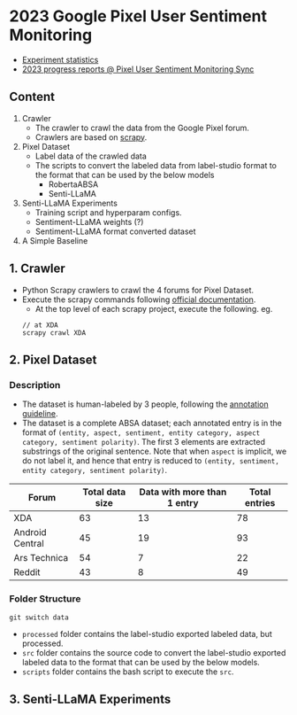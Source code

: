 # 2023 Google Pixel User Sentiment Monitoring

- [Experiment statistics]()
- [2023 progress reports @ Pixel User Sentiment Monitoring Sync](https://drive.google.com/drive/folders/1FHPTiFqAyFaGuS5PuSO9JkydBFkhk2tB)

## Content

1. Crawler
    - The crawler to crawl the data from the Google Pixel forum.
    - Crawlers are based on [scrapy](https://scrapy.org/doc/).
2. Pixel Dataset
    - Label data of the crawled data
    - The scripts to convert the labeled data from label-studio format to the format that can be used by the below models
       - RobertaABSA
       - Senti-LLaMA
3. Senti-LLaMA Experiments
    - Training script and hyperparam configs.
    - Sentiment-LLaMA weights (?)
    - Sentiment-LLaMA format converted dataset
4. A Simple Baseline


## 1. Crawler
- Python Scrapy crawlers to crawl the 4 forums for Pixel Dataset.
- Execute the scrapy commands following [official documentation](https://scrapy.org/doc/).
    - At the top level of each scrapy project, execute the following. eg.
    ```shell
    // at XDA
    scrapy crawl XDA
    ```

## 2. Pixel Dataset
<!-- nanaeilish projects/sa-instruction-tuning -->
### Description
- The dataset is human-labeled by 3 people, following the [annotation guideline](https://docs.google.com/document/d/19w7FkId7zPuDumzs3LKfA632CLf0yIollKJHOhIDuMU/edit?usp=sharing).
- The dataset is a complete ABSA dataset; each annotated entry is in the format of `(entity, aspect, sentiment, entity category, aspect category, sentiment polarity)`. The first 3 elements are extracted substrings of the original sentence. Note that when `aspect` is implicit, we do not label it, and hence that entry is reduced to
`(entity, sentiment, entity category, sentiment polarity)`.

| Forum | Total data size| Data with more than 1 entry | Total entries|
|----------|----------|----------|----------|
|  XDA |  63 |  13  |  78  |
|  Android Central  |  45 |  19  |  93  |
|  Ars Technica  |  54 | 7 | 22 |
|  Reddit | 43 |  8 |  49 |

### Folder Structure
```
git switch data
```
- `processed` folder contains the label-studio exported labeled data, but processed.
- `src` folder contains the source code to convert the label-studio exported labeled data to the format that can be used by the below models.
- `scripts` folder contains the bash script to execute the `src`.


## 3. Senti-LLaMA Experiments